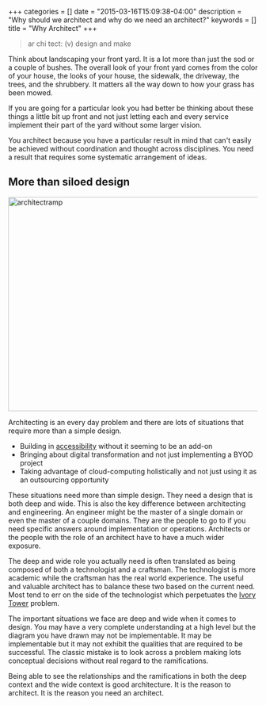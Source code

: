+++
categories = []
date = "2015-03-16T15:09:38-04:00"
description = "Why should we architect and why do we need an architect?"
keywords = []
title = "Why Architect"
+++

> ar chi tect: (v) design and make

Think about landscaping your front yard. It is a lot more than just the sod or a couple of bushes. The overall look of your front yard comes from the color of your house, the looks of your house, the sidewalk, the driveway, the trees, and the shrubbery. It matters all the way down to how your grass has been mowed.
<!--more-->
If you are going for a particular look you had better be thinking about these things a little bit up front and not just letting each and every service implement their part of the yard without some larger vision.

You architect because you have a particular result in mind that can't easily be achieved without coordination and thought across disciplines. You need a result that requires some systematic arrangement of ideas.

## More than siloed design

[<img src="http://www.secretchipmunk.com/wp-content/uploads/2014/11/architectramp.jpg" alt="architectramp" width="650" height="432" class="alignleft size-full wp-image-358" />][1]

Architecting is an every day problem and there are lots of situations that require more than a simple design.

*   Building in [accessibility][2] without it seeming to be an add-on 
*   Bringing about digital transformation and not just implementing a BYOD project 
*   Taking advantage of cloud-computing holistically and not just using it as an outsourcing opportunity

These situations need more than simple design. They need a design that is both deep and wide. This is also the key difference between architecting and engineering. An engineer might be the master of a single domain or even the master of a couple domains. They are the people to go to if you need specific answers around implementation or operations. Architects or the people with the role of an architect have to have a much wider exposure.

The deep and wide role you actually need is often translated as being composed of both a technologist and a craftsman. The technologist is more academic while the craftsman has the real world experience. The useful and valuable architect has to balance these two based on the current need. Most tend to err on the side of the technologist which perpetuates the [Ivory Tower][3] problem.

The important situations we face are deep and wide when it comes to design. You may have a very complete understanding at a high level but the diagram you have drawn may not be implementable. It may be implementable but it may not exhibit the qualities that are required to be successful. The classic mistake is to look across a problem making lots conceptual decisions without real regard to the ramifications.

Being able to see the relationships and the ramifications in both the deep context and the wide context is good architecture. It is the reason to architect. It is the reason you need an architect.

 [1]: http://www.secretchipmunk.com/wp-content/uploads/2014/11/architectramp.jpg
 [2]: http://www.universaldesignstyle.com/bad-design-style-case-26/
 [3]: http://agilemodeling.com/essays/enterpriseModelingAntiPatterns.htm#IvoryTowerArchitecture
